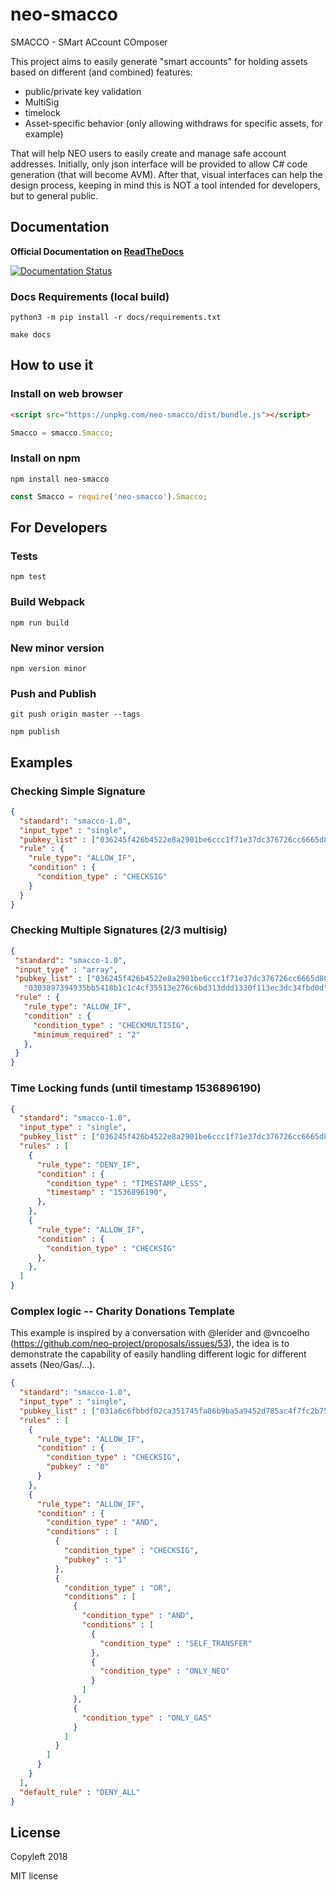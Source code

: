 # neo-smacco
SMACCO - SMart ACcount COmposer

This project aims to easily generate "smart accounts" for holding assets based on different (and combined) features:
- public/private key validation
- MultiSig
- timelock
- Asset-specific behavior (only allowing withdraws for specific assets, for example)

That will help NEO users to easily create and manage safe account addresses. Initially, only json interface will be provided to allow C# code generation (that will become AVM). After that, visual interfaces can help the design process, keeping in mind this is NOT a tool intended for developers, but to general public.

## Documentation
**Official Documentation on [ReadTheDocs](https://neo-smacco.readthedocs.io)**

[![Documentation Status](https://readthedocs.org/projects/neo-smacco/badge/?version=latest)](https://neo-smacco.readthedocs.io/en/latest/?badge=latest)


### Docs Requirements (local build)

`python3 -m pip install -r docs/requirements.txt`

`make docs`


## How to use it

### Install on web browser

```html
<script src="https://unpkg.com/neo-smacco/dist/bundle.js"></script>
```

```js
Smacco = smacco.Smacco;
```

### Install on npm

`npm install neo-smacco`

```js
const Smacco = require('neo-smacco').Smacco;
```

## For Developers

### Tests

`npm test`

### Build Webpack

`npm run build`

### New minor version

`npm version minor`

### Push and Publish

`git push origin master --tags`

`npm publish`

## Examples

### Checking Simple Signature

```json
{
  "standard": "smacco-1.0",
  "input_type" : "single",
  "pubkey_list" : ["036245f426b4522e8a2901be6ccc1f71e37dc376726cc6665d80c5997e240568fb"],
  "rule" : {
    "rule_type": "ALLOW_IF",
    "condition" : {
      "condition_type" : "CHECKSIG"
    }
  }
}

```

### Checking Multiple Signatures (2/3 multisig)

```json
{
 "standard": "smacco-1.0",
 "input_type" : "array",
 "pubkey_list" : ["036245f426b4522e8a2901be6ccc1f71e37dc376726cc6665d80c5997e240568fb",
   "0303897394935bb5418b1c1c4cf35513e276c6bd313ddd1330f113ec3dc34fbd0d", "02e2baf21e36df2007189d05b9e682f4192a101dcdf07eed7d6313625a930874b4"],
 "rule" : {
   "rule_type": "ALLOW_IF",
   "condition" : {
     "condition_type" : "CHECKMULTISIG",
     "minimum_required" : "2"
   },
 }
}
```

### Time Locking funds (until timestamp 1536896190)

```json
{
  "standard": "smacco-1.0",
  "input_type" : "single",
  "pubkey_list" : ["036245f426b4522e8a2901be6ccc1f71e37dc376726cc6665d80c5997e240568fb"],
  "rules" : [
    {
      "rule_type": "DENY_IF",
      "condition" : {
        "condition_type" : "TIMESTAMP_LESS",
        "timestamp" : "1536896190",
      },
    },
    {
      "rule_type": "ALLOW_IF",
      "condition" : {
        "condition_type" : "CHECKSIG"
      },
    },
  ]
}
```

### Complex logic -- Charity Donations Template

This example is inspired by a conversation with @lerider and @vncoelho (https://github.com/neo-project/proposals/issues/53), the idea is to
demonstrate the capability of easily handling different logic for different assets (Neo/Gas/...).

```json
{
  "standard": "smacco-1.0",
  "input_type" : "single",
  "pubkey_list" : ["031a6c6fbbdf02ca351745fa86b9ba5a9452d785ac4f7fc2b7548ca2a46c4fcf4a", "036245f426b4522e8a2901be6ccc1f71e37dc376726cc6665d80c5997e240568fb"],
  "rules" : [
    {
      "rule_type": "ALLOW_IF",
      "condition" : {
        "condition_type" : "CHECKSIG",
        "pubkey" : "0"
      }
    },
    {
      "rule_type": "ALLOW_IF",
      "condition" : {
        "condition_type" : "AND",
        "conditions" : [
          {
            "condition_type" : "CHECKSIG",
            "pubkey" : "1"
          },
          {
            "condition_type" : "OR",
            "conditions" : [
              {
                "condition_type" : "AND",
                "conditions" : [
                  {
                    "condition_type" : "SELF_TRANSFER"
                  },
                  {
                    "condition_type" : "ONLY_NEO"
                  }
                ]
              },
              {
                "condition_type" : "ONLY_GAS"
              }
            ]
          }
        ]
      }
    }
  ],
  "default_rule" : "DENY_ALL"
}
```


## License

Copyleft 2018  

MIT license
